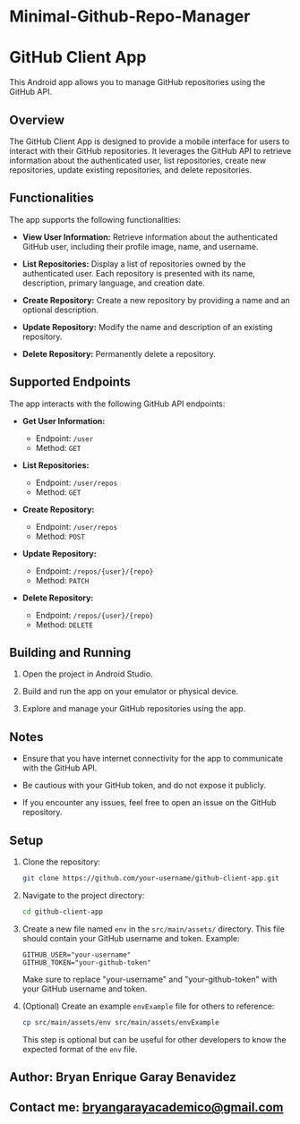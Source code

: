 # Minimal-Github-Repo-Manager

# GitHub Client App

This Android app allows you to manage GitHub repositories using the GitHub API.

## Overview

The GitHub Client App is designed to provide a mobile interface for users to interact with their GitHub repositories. It leverages the GitHub API to retrieve information about the authenticated user, list repositories, create new repositories, update existing repositories, and delete repositories.

## Functionalities

The app supports the following functionalities:

- **View User Information:** Retrieve information about the authenticated GitHub user, including their profile image, name, and username.

- **List Repositories:** Display a list of repositories owned by the authenticated user. Each repository is presented with its name, description, primary language, and creation date.

- **Create Repository:** Create a new repository by providing a name and an optional description.

- **Update Repository:** Modify the name and description of an existing repository.

- **Delete Repository:** Permanently delete a repository.

## Supported Endpoints

The app interacts with the following GitHub API endpoints:

- **Get User Information:**
    - Endpoint: `/user`
    - Method: `GET`

- **List Repositories:**
    - Endpoint: `/user/repos`
    - Method: `GET`

- **Create Repository:**
    - Endpoint: `/user/repos`
    - Method: `POST`

- **Update Repository:**
    - Endpoint: `/repos/{user}/{repo}`
    - Method: `PATCH`

- **Delete Repository:**
    - Endpoint: `/repos/{user}/{repo}`
    - Method: `DELETE`

## Building and Running

1. Open the project in Android Studio.

2. Build and run the app on your emulator or physical device.

3. Explore and manage your GitHub repositories using the app.

## Notes

- Ensure that you have internet connectivity for the app to communicate with the GitHub API.

- Be cautious with your GitHub token, and do not expose it publicly.

- If you encounter any issues, feel free to open an issue on the GitHub repository.

## Setup

1. Clone the repository:

    ```bash
    git clone https://github.com/your-username/github-client-app.git
    ```

2. Navigate to the project directory:

    ```bash
    cd github-client-app
    ```

3. Create a new file named `env` in the `src/main/assets/` directory. This file should contain your GitHub username and token. Example:

    ```
    GITHUB_USER="your-username"
    GITHUB_TOKEN="your-github-token"
    ```

   Make sure to replace "your-username" and "your-github-token" with your GitHub username and token.

4. (Optional) Create an example `envExample` file for others to reference:

    ```bash
    cp src/main/assets/env src/main/assets/envExample
    ```

   This step is optional but can be useful for other developers to know the expected format of the `env` file.


## Author: Bryan Enrique Garay Benavidez

## Contact me: bryangarayacademico@gmail.com